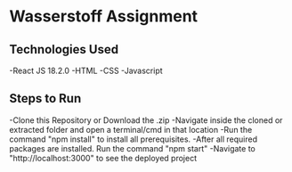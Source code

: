 # Wasserstoff Assignment

## Technologies Used

-React JS 18.2.0
-HTML
-CSS
-Javascript

## Steps to Run

-Clone this Repository or Download the .zip
-Navigate inside the cloned or extracted folder and open a terminal/cmd in that location
-Run the command "npm install" to install all prerequisites.
-After all required packages are installed. Run the command "npm start"
-Navigate to "http://localhost:3000" to see the deployed project
